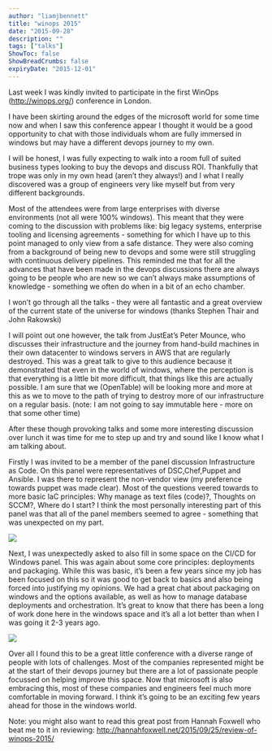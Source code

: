 ```yaml
---
author: "liamjbennett"
title: "winops 2015"
date: "2015-09-28"
description: ""
tags: ["talks"]
ShowToc: false
ShowBreadCrumbs: false
expiryDate: "2015-12-01"
---
```


Last week I was kindly invited to participate in the first WinOps (http://winops.org/) conference in London.

I have been skirting around the edges of the microsoft world for some time now and when I saw this conference appear I thought it would be a good opportunity to chat with those individuals whom are fully immersed in windows but may have a different devops journey to my own.

I will be honest, I was fully expecting to walk into a room full of suited business types looking to buy the devops and discuss ROI. Thankfully that trope was only in my own head (aren’t they always!) and I what I really discovered was a group of engineers very like myself but from very different backgrounds.

Most of the attendees were from large enterprises with diverse environments (not all were 100% windows). This meant that they were coming to the discussion with problems like: big legacy systems, enterprise tooling and licensing agreements - something for which I have up to this point managed to only view from a safe distance. They were also coming from a background of being new to devops and some were still struggling with continuous delivery pipelines. This reminded me that for all the advances that have been made in the devops discussions there are always going to be people who are new so we can’t always make assumptions of knowledge - something we often do when in a bit of an echo chamber.

I won’t go through all the talks - they were all fantastic and a great overview of the current state of the universe for windows (thanks Stephen Thair and John Rakowski)

I will point out one however, the talk from JustEat’s Peter Mounce, who discusses their infrastructure and the journey from hand-build machines in their own datacenter to windows servers in AWS that are regularly destroyed. This was a great talk to give to this audience because it demonstrated that even in the world of windows, where the perception is that everything is a little bit more difficult, that things like this are actually possible. I am sure that we (OpenTable) will be looking more and more at this as we to move to the path of trying to destroy more of our infrastructure on a regular basis. (note: I am not going to say immutable here - more on that some other time)

After these though provoking talks and some more interesting discussion over lunch it was time for me to step up and try and sound like I know what I am talking about.

Firstly I was invited to be a member of the panel discussion Infrastructure as Code. On this panel were representatives of DSC,Chef,Puppet and Ansible. I was there to represent the non-vendor view (my preference towards puppet was made clear). Most of the questions veered towards to more basic IaC principles: Why manage as text files (code)?, Thoughts on SCCM?, Where do I start? I think the most personally interesting part of this panel was that all of the panel members seemed to agree - something that was unexpected on my part.

<img src="/images/winops-2015-01.jpg"/>

Next, I was unexpectedly asked to also fill in some space on the CI/CD for Windows panel. This was again about some core principles: deployments and packaging. While this was basic, it’s been a few years since my job has been focused on this so it was good to get back to basics and also being forced into justifying my opinions. We had a great chat about packaging on windows and the options available, as well as how to manage database deployments and orchestration. It’s great to know that there has been a long of work done here in the windows space and it’s all a lot better than when I was going it 2-3 years ago.

<img src="/images/winops-2015-02.jpg"/>

Over all I found this to be a great little conference with a diverse range of people with lots of challenges. Most of the companies represented might be at the start of their devops journey but there are a lot of passionate people focussed on helping improve this space. Now that microsoft is also embracing this, most of these companies and engineers feel much more comfortable in moving forward. I think it’s going to be an exciting few years ahead for those in the windows world.

Note: you might also want to read this great post from Hannah Foxwell who beat me to it in reviewing:
http://hannahfoxwell.net/2015/09/25/review-of-winops-2015/
